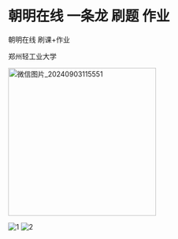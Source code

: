 # 朝明在线  一条龙 刷题 作业
朝明在线 刷课+作业


郑州轻工业大学


<img src="https://github.com/user-attachments/assets/ea232e17-5f43-4562-a6ab-b8d7b0d3af8d" alt="微信图片_20240903115551" width="300"/>

![1](https://github.com/user-attachments/assets/b3865fbd-887d-4dc7-afdf-265f3823c4b1)
![2](https://github.com/user-attachments/assets/1a632810-fc81-409a-9b40-db315ea6d154)

